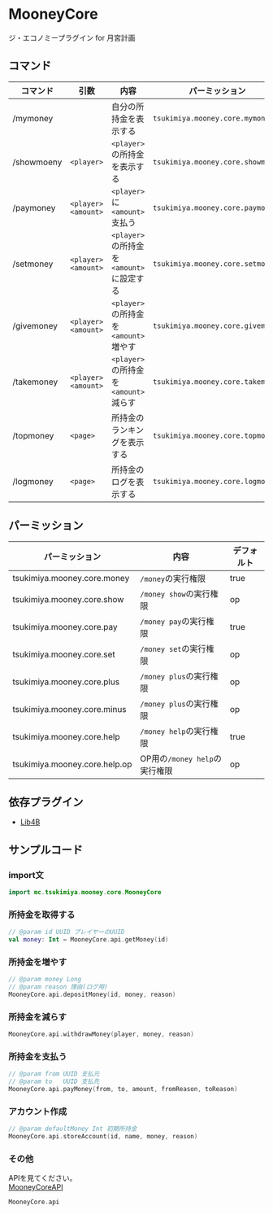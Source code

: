# MooneyCore
ジ・エコノミープラグイン for 月宮計画

## コマンド
| コマンド        | 引数 | 内容 | パーミッション                                                      |
|-------------| --- | --- |--------------------------------------------------------------|
| /mymoney    | | 自分の所持金を表示する | `tsukimiya.mooney.core.mymoney`                              |
| /showmoeny  | `<player>` | `<player>`の所持金を表示する | `tsukimiya.mooney.core.showmoney`                            |
| /paymoney   | `<player>` `<amount>` | `<player>`に`<amount>`支払う | `tsukimiya.mooney.core.paymoney`                             |
| /setmoney   | `<player>` `<amount>` | `<player>`の所持金を`<amount>`に設定する | `tsukimiya.mooney.core.setmoney`                             |
| /givemoney  | `<player>` `<amount>` | `<player>`の所持金を`<amount>`増やす | `tsukimiya.mooney.core.givemoney`                            |
| /takemoney  | `<player>` `<amount>` | `<player>`の所持金を`<amount>`減らす | `tsukimiya.mooney.core.takemoney`                            |
| /topmoney | `<page>` | 所持金のランキングを表示する | `tsukimiya.mooney.core.topmoney` |
| /logmoney | `<page>` | 所持金のログを表示する | `tsukimiya.mooney.core.logmoney` |

## パーミッション
| パーミッション | 内容 | デフォルト |
| --- | --- | --- |
| tsukimiya.mooney.core.money | `/money`の実行権限 | true |
| tsukimiya.mooney.core.show | `/money show`の実行権限 | op |
| tsukimiya.mooney.core.pay | `/money pay`の実行権限 | true |
| tsukimiya.mooney.core.set | `/money set`の実行権限 | op |
| tsukimiya.mooney.core.plus | `/money plus`の実行権限 | op |
| tsukimiya.mooney.core.minus | `/money plus`の実行権限 | op |
| tsukimiya.mooney.core.help | `/money help`の実行権限 | true |
| tsukimiya.mooney.core.help.op | OP用の`/money help`の実行権限 | op |

## 依存プラグイン
- [Lib4B](https://github.com/TsukimiyaProject/Lib4B)

## サンプルコード
### import文
```kotlin
import mc.tsukimiya.mooney.core.MooneyCore
```

### 所持金を取得する
```kotlin
// @param id UUID プレイヤーのUUID
val money: Int = MooneyCore.api.getMoney(id)
```

### 所持金を増やす
```kotlin
// @param money Long
// @param reason 理由(ログ用)
MooneyCore.api.depositMoney(id, money, reason)
```

### 所持金を減らす
```kotlin
MooneyCore.api.withdrawMoney(player, money, reason)
```

### 所持金を支払う
```kotlin
// @param from UUID 支払元 
// @param to   UUID 支払先
MooneyCore.api.payMoney(from, to, amount, fromReason, toReason)
```

### アカウント作成
```kotlin
// @param defaultMoney Int 初期所持金
MooneyCore.api.storeAccount(id, name, money, reason)
```

### その他
APIを見てください。  
[MooneyCoreAPI](https://github.com/TsukimiyaProject/MooneyCore/blob/master/src/main/kotlin/mc/tsukimiya/mooney/core/MooneyCoreAPI.kt)
```kotlin
MooneyCore.api
```
